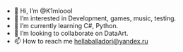 - 👋 Hi, I’m @K1mloool
- 👀 I’m interested in Development, games, music, testing.
- 🌱 I’m currently learning C#, Python.
- 💞️ I’m looking to collaborate on DataArt. 
- 📫 How to reach me hellaballadori@yandex.ru

<!---
K1mloool/K1mloool is a ✨ special ✨ repository because its `README.md` (this file) appears on your GitHub profile.
You can click the Preview link to take a look at your changes.
--->
